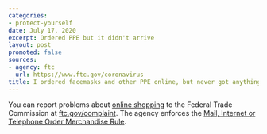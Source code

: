 ```yaml
---
categories:
- protect-yourself
date: July 17, 2020
excerpt: Ordered PPE but it didn't arrive
layout: post
promoted: false
sources:
- agency: ftc
  url: https://www.ftc.gov/coronavirus
title: I ordered facemasks and other PPE online, but never got anything. What should I do? Where can I report this?
---
```


You can report problems about [online shopping](https://www.consumer.ftc.gov/articles/0020-shopping-online) to the Federal Trade Commission at [ftc.gov/complaint](https://www.ftccomplaintassistant.gov/#crnt&panel1-1). The agency enforces the [Mail, Internet or Telephone Order Merchandise Rule](https://www.consumer.ftc.gov/articles/0221-billed-merchandise-you-never-received).
